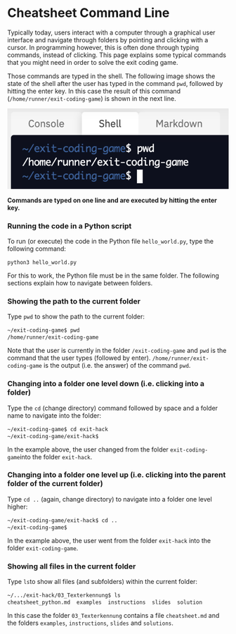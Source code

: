 # Cheatsheet Command Line
Typically today, users interact with a computer through a graphical user interface and navigate through folders by pointing and clicking with a cursor. In programming however, this is often done through typing commands, instead of clicking. This page explains some typical commands that you might need in order to solve the exit coding game.

Those commands are typed in the shell. The following image shows the state of the shell after the user has typed in the command `pwd`, followed by hitting the enter key. In this case the result of this command (`/home/runner/exit-coding-game`) is shown in the next line.

![typing commands in the repl.it shell](../img/shell.png?raw=true)

**Commands are typed on one line and are executed by hitting the enter key.**

### Running the code in a Python script
To run (or execute) the code in the Python file `hello_world.py`, type the following command:
```shell
python3 hello_world.py
```
For this to work, the Python file must be in the same folder. The following sections explain how to navigate between folders.

### Showing the path to the current folder
Type `pwd` to show the path to the current folder:
```console
~/exit-coding-game$ pwd
/home/runner/exit-coding-game
```
Note that the user is currently in the folder `/exit-coding-game` and `pwd` is the command that the user types (followed by enter). 
`/home/runner/exit-coding-game` is the output (i.e. the answer) of the command `pwd`.

### Changing into a folder one level down (i.e. clicking into a folder)
Type the `cd` (change directory) command followed by space and a folder name to navigate into the folder:
```console
~/exit-coding-game$ cd exit-hack
~/exit-coding-game/exit-hack$ 
```
In the example above, the user changed from the folder `exit-coding-game`into the folder `exit-hack`.

### Changing into a folder one level up (i.e. clicking into the parent folder of the current folder)
Type `cd ..` (again, change directory) to navigate into a folder one level higher:
```console
~/exit-coding-game/exit-hack$ cd ..
~/exit-coding-game$ 
```
In the example above, the user went from the folder `exit-hack` into the folder `exit-coding-game`.

### Showing all files in the current folder
Type `ls`to show all files (and subfolders) within the current folder:
```console
~/.../exit-hack/03_Texterkennung$ ls
cheatsheet_python.md  examples  instructions  slides  solution
```
In this case the folder `03_Texterkennung` contains a file `cheatsheet.md` and the folders `examples`, `instructions`, `slides` and `solutions`. 



